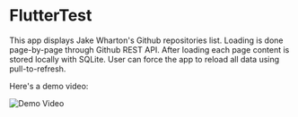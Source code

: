 # FlutterTest
This app displays Jake Wharton's Github repositories list.
Loading is done page-by-page through Github REST API. After loading each page content is
stored locally with SQLite. User can force the app to reload all data using pull-to-refresh.

Here's a demo video:

![Demo Video](demo/demo.gif)